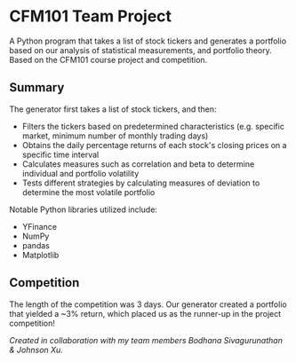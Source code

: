 # CFM101 Team Project #
A Python program that takes a list of stock tickers and generates a portfolio based on our analysis of statistical measurements, and portfolio theory. Based on the CFM101 course project and competition.

## Summary ##
The generator first takes a list of stock tickers, and then:
* Filters the tickers based on predetermined characteristics (e.g. specific market, minimum number of monthly trading days)
* Obtains the daily percentage returns of each stock's closing prices on a specific time interval
* Calculates measures such as correlation and beta to determine individual and portfolio volatility 
* Tests different strategies by calculating measures of deviation to determine the most volatile portfolio  

Notable Python libraries utilized include:
* YFinance
* NumPy
* pandas
* Matplotlib

## Competition ##
The length of the competition was 3 days. Our generator created a portfolio that yielded a ~3% return, which placed us as the runner-up in the project competition!

*Created in collaboration with my team members Bodhana Sivagurunathan & Johnson Xu.*
